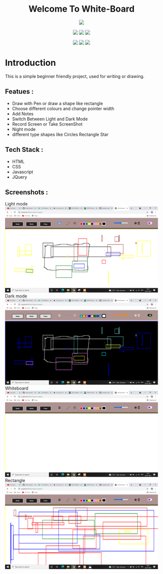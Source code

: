 <h1 align="center">Welcome To White-Board </h1>


<div align="center">

<a href="https://github.com/japneetbhatia/White-Board"><img src="https://badges.frapsoft.com/os/v1/open-source.svg?v=103"></a>
  
<a href="https://github.com/japneetbhatia/White-Board/search?l=html"><img src="https://img.shields.io/github/languages/top/japneetbhatia/White-Board"></a> 
<a href="https://github.com/japneetbhatia/White-Board"><img src="https://img.shields.io/badge/platform-Visual%20Studio%20Code-blue"></a>
<a href="https://github.com/japneetbhatia/"><img src="https://img.shields.io/badge/Maintained%3F-yes-brightgreen.svg?v=103"></a>

<a href="https://github.com/japneetbhatia/White-Board/stargazers"><img src="https://img.shields.io/github/stars/japneetbhatia/White-Board?color=0059b3"></a>
<a href="https://github.com/japneetbhatia/White-Board/issues"><img src="https://img.shields.io/github/issues/japneetbhatia/White-Board?color=0059b3"></a>
<a href="https://github.com/japneetbhatia/White-Board/pulls"><img src="https://img.shields.io/github/issues-pr/japneetbhatia/White-Board?color=brightgreen"></a>

</div>


# Introduction
This is a simple beginner friendly project, used for writing or drawing. 


## Featues :
+ Draw with Pen or draw a shape like rectangle
+ Choose different colours and change pointer width
+ Add Notes
+ Switch Between Light and Dark Mode
+ Record Screen or Take ScreenShot
+ Night mode 
+ different type shapes like Circles Rectangle Star 

## Tech Stack : 
+ HTML
+ CSS
+ Javascript
+ JQuery
## Screenshots : 
Light mode<br>
![Display](https://github.com/Naman-mahi/White-Board/blob/master/images/lightmode.png)
Dark mode 
![Display](https://github.com/Naman-mahi/White-Board/blob/master/images/darkmode.png)
Whiteboard 
![Display](https://github.com/Naman-mahi/White-Board/blob/master/images/Whiteboard.png)
Rectangle 
![Display](https://github.com/Naman-mahi/White-Board/blob/master/images/Rectangle.png)
